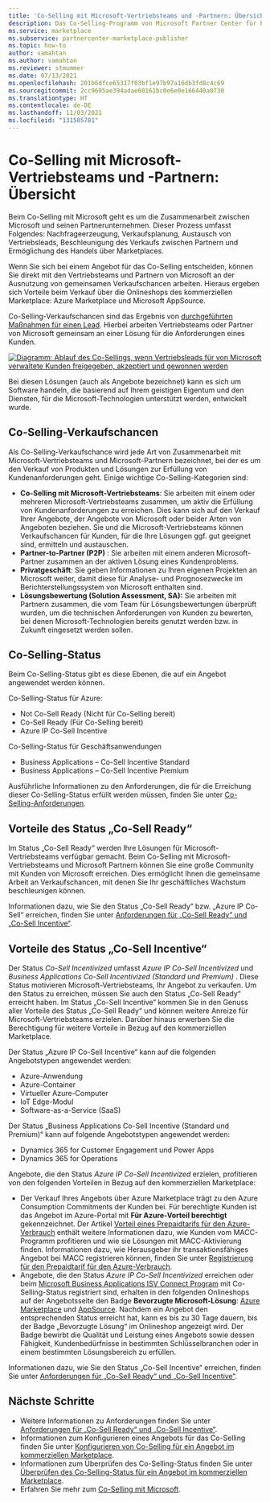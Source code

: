 ```yaml
---
title: 'Co-Selling mit Microsoft-Vertriebsteams und -Partnern: Übersicht'
description: Das Co-Selling-Programm von Microsoft Partner Center für Partner kann Ihnen helfen, einen sehr großen Kundenstamm zu erreichen und neue Verkäufe zu generieren.
ms.service: marketplace
ms.subservice: partnercenter-marketplace-publisher
ms.topic: how-to
author: vamahtan
ms.author: vamahtan
ms.reviewer: stmummer
ms.date: 07/13/2021
ms.openlocfilehash: 201b6dfce65317f03bf1e97b97a16db3fd8c4c69
ms.sourcegitcommit: 2cc9695ae394adae60161bc0e6e0e166440a0730
ms.translationtype: HT
ms.contentlocale: de-DE
ms.lasthandoff: 11/03/2021
ms.locfileid: "131505781"
---
```

# <a name="co-sell-with-microsoft-sales-teams-and-partners-overview"></a>Co-Selling mit Microsoft-Vertriebsteams und -Partnern: Übersicht

Beim Co-Selling mit Microsoft geht es um die Zusammenarbeit zwischen Microsoft und seinen Partnerunternehmen. Dieser Prozess umfasst Folgendes: Nachfrageerzeugung, Verkaufsplanung, Austausch von Vertriebsleads, Beschleunigung des Verkaufs zwischen Partnern und Ermöglichung des Handels über Marketplaces.

Wenn Sie sich bei einem Angebot für das Co-Selling entscheiden, können Sie direkt mit den Vertriebsteams und Partnern von Microsoft an der Ausnutzung von gemeinsamen Verkaufschancen arbeiten. Hieraus ergeben sich Vorteile beim Verkauf über die Onlineshops des kommerziellen Marketplace: Azure Marketplace und Microsoft AppSource.

Co-Selling-Verkaufschancen sind das Ergebnis von [durchgeführten Maßnahmen für einen Lead](./partner-center-portal/commercial-marketplace-get-customer-leads.md). Hierbei arbeiten Vertriebsteams oder Partner von Microsoft gemeinsam an einer Lösung für die Anforderungen eines Kunden.

[![Diagramm: Ablauf des Co-Sellings, wenn Vertriebsleads für von Microsoft verwaltete Kunden freigegeben, akzeptiert und gewonnen werden](./media/marketplace-publishers-guide/marketplace-co-sell-v2.png)](./media/marketplace-publishers-guide/marketplace-co-sell-v2.png#lightbox)

Bei diesen Lösungen (auch als Angebote bezeichnet) kann es sich um Software handeln, die basierend auf Ihrem geistigen Eigentum und den Diensten, für die Microsoft-Technologien unterstützt werden, entwickelt wurde.

## <a name="co-sell-opportunities"></a>Co-Selling-Verkaufschancen

Als Co-Selling-Verkaufschance wird jede Art von Zusammenarbeit mit Microsoft-Vertriebsteams und Microsoft-Partnern bezeichnet, bei der es um den Verkauf von Produkten und Lösungen zur Erfüllung von Kundenanforderungen geht. Einige wichtige Co-Selling-Kategorien sind:

- **Co-Selling mit Microsoft-Vertriebsteams**: Sie arbeiten mit einem oder mehreren Microsoft-Vertriebsteams zusammen, um aktiv die Erfüllung von Kundenanforderungen zu erreichen. Dies kann sich auf den Verkauf Ihrer Angebote, der Angebote von Microsoft oder beider Arten von Angeboten beziehen. Sie und die Microsoft-Vertriebsteams können Verkaufschancen für Kunden, für die Ihre Lösungen ggf. gut geeignet sind, ermitteln und austauschen.
- **Partner-to-Partner (P2P)** : Sie arbeiten mit einem anderen Microsoft-Partner zusammen an der aktiven Lösung eines Kundenproblems.
- **Privatgeschäft**: Sie geben Informationen zu Ihren eigenen Projekten an Microsoft weiter, damit diese für Analyse- und Prognosezwecke im Berichterstellungssystem von Microsoft enthalten sind.
- **Lösungsbewertung (Solution Assessment, SA):** Sie arbeiten mit Partnern zusammen, die vom Team für Lösungsbewertungen überprüft wurden, um die technischen Anforderungen von Kunden zu bewerten, bei denen Microsoft-Technologien bereits genutzt werden bzw. in Zukunft eingesetzt werden sollen.

## <a name="co-sell-statuses"></a>Co-Selling-Status

Beim Co-Selling-Status gibt es diese Ebenen, die auf ein Angebot angewendet werden können.

Co-Selling-Status für Azure:

- Not Co-Sell Ready (Nicht für Co-Selling bereit)
- Co-Sell Ready (Für Co-Selling bereit)
- Azure IP Co-Sell Incentive

Co-Selling-Status für Geschäftsanwendungen
- Business Applications – Co-Sell Incentive Standard
- Business Applications – Co-Sell Incentive Premium  

Ausführliche Informationen zu den Anforderungen, die für die Erreichung dieser Co-Selling-Status erfüllt werden müssen, finden Sie unter [Co-Selling-Anforderungen](co-sell-requirements.md).

## <a name="benefits-of-co-sell-ready-status"></a>Vorteile des Status „Co-Sell Ready“

Im Status „Co-Sell Ready“ werden Ihre Lösungen für Microsoft-Vertriebsteams verfügbar gemacht. Beim Co-Selling mit Microsoft-Vertriebsteams und Microsoft Partnern können Sie eine große Community mit Kunden von Microsoft erreichen. Dies ermöglicht Ihnen die gemeinsame Arbeit an Verkaufschancen, mit denen Sie Ihr geschäftliches Wachstum beschleunigen können.

Informationen dazu, wie Sie den Status „Co-Sell Ready“ bzw. „Azure IP Co-Sell“ erreichen, finden Sie unter [Anforderungen für „Co-Sell Ready“ und „Co-Sell Incentive“](co-sell-requirements.md).

## <a name="benefits-of-co-sell-incentive-status"></a>Vorteile des Status „Co-Sell Incentive“

Der Status _Co-Sell Incentivized_ umfasst _Azure IP Co-Sell Incentivized_ und _Business Applications Co-Sell Incentivized (Standard und Premium)_ . Diese Status motivieren Microsoft-Vertriebsteams, Ihr Angebot zu verkaufen. Um den Status zu erreichen, müssen Sie auch den Status „Co-Sell Ready“ erreicht haben. Im Status „Co-Sell Incentive“ kommen Sie in den Genuss aller Vorteile des Status „Co-Sell Ready“ und können weitere Anreize für Microsoft-Vertriebsteams erzielen. Darüber hinaus erwerben Sie die Berechtigung für weitere Vorteile in Bezug auf den kommerziellen Marketplace.

Der Status „Azure IP Co-Sell Incentive“ kann auf die folgenden Angebotstypen angewendet werden:

- Azure-Anwendung
- Azure-Container
- Virtueller Azure-Computer
- IoT Edge-Modul
- Software-as-a-Service (SaaS)

Der Status „Business Applications Co-Sell Incentive (Standard und Premium)“ kann auf folgende Angebotstypen angewendet werden:

- Dynamics 365 for Customer Engagement und Power Apps
- Dynamics 365 for Operations

Angebote, die den Status _Azure IP Co-Sell Incentivized_ erzielen, profitieren von den folgenden Vorteilen in Bezug auf den kommerziellen Marketplace:

- Der Verkauf Ihres Angebots über Azure Marketplace trägt zu den Azure Consumption Commitments der Kunden bei. Für berechtigte Kunden ist das Angebot im Azure-Portal mit **Für Azure-Vorteil berechtigt** gekennzeichnet. Der Artikel [Vorteil eines Prepaidtarifs für den Azure-Verbrauch](/marketplace/azure-consumption-commitment-benefit) enthält weitere Informationen dazu, wie Kunden vom MACC-Programm profitieren und wie sie Lösungen mit MACC-Aktivierung finden. Informationen dazu, wie Herausgeber ihr transaktionsfähiges Angebot bei MACC registrieren können, finden Sie unter [Registrierung für den Prepaidtarif für den Azure-Verbrauch](azure-consumption-commitment-enrollment.md).
- Angebote, die den Status _Azure IP Co-Sell Incentivized_ erreichen oder beim [Microsoft Business Applications ISV Connect Program](business-applications-isv-program.md) mit Co-Selling-Status registriert sind, erhalten in den folgenden Onlineshops auf der Angebotsseite den Badge **Bevorzugte Microsoft-Lösung**: [Azure Marketplace](https://azuremarketplace.microsoft.com/) und [AppSource](https://appsource.microsoft.com/).  Nachdem ein Angebot den entsprechenden Status erreicht hat, kann es bis zu 30 Tage dauern, bis der Badge „Bevorzugte Lösung“ im Onlineshop angezeigt wird. Der Badge bewirbt die Qualität und Leistung eines Angebots sowie dessen Fähigkeit, Kundenbedürfnisse in bestimmten Schlüsselbranchen oder in einem bestimmten Lösungsbereich zu erfüllen.

Informationen dazu, wie Sie den Status „Co-Sell Incentive“ erreichen, finden Sie unter [Anforderungen für „Co-Sell Ready“ und „Co-Sell Incentive“](co-sell-requirements.md).

## <a name="next-steps"></a>Nächste Schritte

- Weitere Informationen zu Anforderungen finden Sie unter [Anforderungen für „Co-Sell Ready“ und „Co-Sell Incentive“](co-sell-requirements.md).
- Informationen zum Konfigurieren eines Angebots für das Co-Selling finden Sie unter [Konfigurieren von Co-Selling für ein Angebot im kommerziellen Marketplace](co-sell-configure.md).
- Informationen zum Überprüfen des Co-Selling-Status finden Sie unter [Überprüfen des Co-Selling-Status für ein Angebot im kommerziellen Marketplace](co-sell-status.md).
- Erfahren Sie mehr zum [Co-Selling mit Microsoft](https://partner.microsoft.com/membership/sell-with-microsoft).
